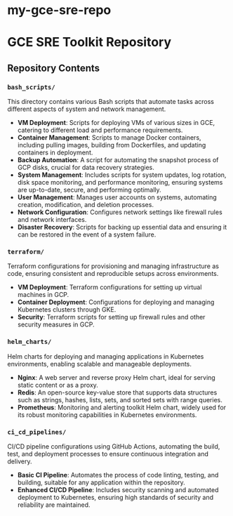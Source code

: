 # my-gce-sre-repo
# GCE SRE Toolkit Repository

## Repository Contents

### `bash_scripts/`
This directory contains various Bash scripts that automate tasks across different aspects of system and network management.

- **VM Deployment**: Scripts for deploying VMs of various sizes in GCE, catering to different load and performance requirements.
- **Container Management**: Scripts to manage Docker containers, including pulling images, building from Dockerfiles, and updating containers in deployment.
- **Backup Automation**: A script for automating the snapshot process of GCP disks, crucial for data recovery strategies.
- **System Management**: Includes scripts for system updates, log rotation, disk space monitoring, and performance monitoring, ensuring systems are up-to-date, secure, and performing optimally.
- **User Management**: Manages user accounts on systems, automating creation, modification, and deletion processes.
- **Network Configuration**: Configures network settings like firewall rules and network interfaces.
- **Disaster Recovery**: Scripts for backing up essential data and ensuring it can be restored in the event of a system failure.

### `terraform/`
Terraform configurations for provisioning and managing infrastructure as code, ensuring consistent and reproducible setups across environments.

- **VM Deployment**: Terraform configurations for setting up virtual machines in GCP.
- **Container Deployment**: Configurations for deploying and managing Kubernetes clusters through GKE.
- **Security**: Terraform scripts for setting up firewall rules and other security measures in GCP.

### `helm_charts/`
Helm charts for deploying and managing applications in Kubernetes environments, enabling scalable and manageable deployments.

- **Nginx**: A web server and reverse proxy Helm chart, ideal for serving static content or as a proxy.
- **Redis**: An open-source key-value store that supports data structures such as strings, hashes, lists, sets, and sorted sets with range queries.
- **Prometheus**: Monitoring and alerting toolkit Helm chart, widely used for its robust monitoring capabilities in Kubernetes environments.

### `ci_cd_pipelines/`
CI/CD pipeline configurations using GitHub Actions, automating the build, test, and deployment processes to ensure continuous integration and delivery.

- **Basic CI Pipeline**: Automates the process of code linting, testing, and building, suitable for any application within the repository.
- **Enhanced CI/CD Pipeline**: Includes security scanning and automated deployment to Kubernetes, ensuring high standards of security and reliability are maintained.



